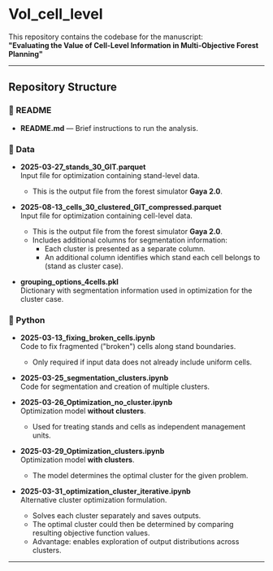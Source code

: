 # VoI_cell_level

This repository contains the codebase for the manuscript:  
**"Evaluating the Value of Cell-Level Information in Multi-Objective Forest Planning"**

---

## Repository Structure

### 📄 README
- **README.md** — Brief instructions to run the analysis.

### 📂 Data
- **2025-03-27_stands_30_GIT.parquet**  
  Input file for optimization containing stand-level data.  
  - This is the output file from the forest simulator **Gaya 2.0**.

- **2025-08-13_cells_30_clustered_GIT_compressed.parquet**  
  Input file for optimization containing cell-level data.  
  - This is the output file from the forest simulator **Gaya 2.0**.  
  - Includes additional columns for segmentation information:  
    - Each cluster is presented as a separate column.  
    - An additional column identifies which stand each cell belongs to (stand as cluster case).  

- **grouping_options_4cells.pkl**  
  Dictionary with segmentation information used in optimization for the cluster case.

### 📂 Python
- **2025-03-13_fixing_broken_cells.ipynb**  
  Code to fix fragmented ("broken") cells along stand boundaries.  
  - Only required if input data does not already include uniform cells.

- **2025-03-25_segmentation_clusters.ipynb**  
  Code for segmentation and creation of multiple clusters.

- **2025-03-26_Optimization_no_cluster.ipynb**  
  Optimization model **without clusters**.  
  - Used for treating stands and cells as independent management units.

- **2025-03-29_Optimization_clusters.ipynb**  
  Optimization model **with clusters**.  
  - The model determines the optimal cluster for the given problem.

- **2025-03-31_optimization_cluster_iterative.ipynb**  
  Alternative cluster optimization formulation.  
  - Solves each cluster separately and saves outputs.  
  - The optimal cluster could then be determined by comparing resulting objective function values.  
  - Advantage: enables exploration of output distributions across clusters.

---





  
